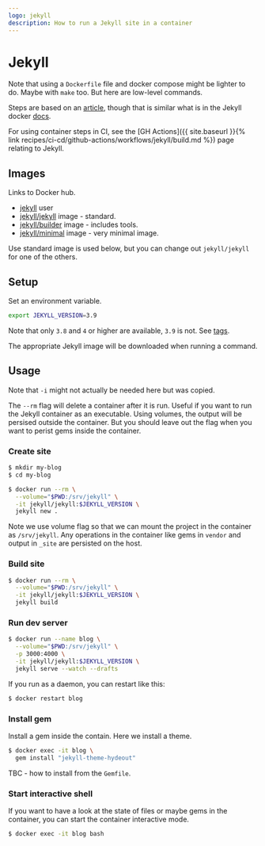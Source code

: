 ```yaml
---
logo: jekyll
description: How to run a Jekyll site in a container
---
```

# Jekyll

Note that using a `Dockerfile` file and docker compose might be lighter to do. Maybe with `make` too. But here are low-level commands.


Steps are based on an [article](https://ddewaele.github.io/running-jekyll-in-docker/), though that is similar what is in the Jekyll docker [docs](https://github.com/envygeeks/jekyll-docker#readme).

For using container steps in CI, see the [GH Actions]({{ site.baseurl }}{% link recipes/ci-cd/github-actions/workflows/jekyll/build.md %}) page relating to Jekyll.


## Images

Links to Docker hub.

- [jekyll](https://hub.docker.com/u/jekyll) user
- [jekyll/jekyll](https://hub.docker.com/r/jekyll/jekyll) image - standard.
- [jekyll/builder](https://hub.docker.com/r/jekyll/builder) image - includes tools.
- [jekyll/minimal](https://hub.docker.com/r/jekyll/minimal) image - very minimal image.

Use standard image is used below, but you can change out `jekyll/jekyll` for one of the others.


## Setup

Set an environment variable.

```sh
export JEKYLL_VERSION=3.9
```

Note that only `3.8` and `4` or higher are available, `3.9` is not. See [tags](https://hub.docker.com/r/jekyll/jekyll/tags?page=1&ordering=last_updated).

The appropriate Jekyll image will be downloaded when running a command.


## Usage

Note that `-i` might not actually be needed here but was copied.

The `--rm` flag will delete a container after it is run. Useful if you want to run the Jekyll container as an executable. Using volumes, the output will be persised outside the container. But you should leave out the flag when you want to perist gems inside the container.

### Create site

```sh
$ mkdir my-blog
$ cd my-blog

$ docker run --rm \
  --volume="$PWD:/srv/jekyll" \
  -it jekyll/jekyll:$JEKYLL_VERSION \
  jekyll new .
```

Note we use volume flag so that we can mount the project in the container as `/srv/jekyll`. Any operations in the container like gems in `vendor` and output in `_site` are persisted on the host.


### Build site

```sh
$ docker run --rm \
  --volume="$PWD:/srv/jekyll" \
  -it jekyll/jekyll:$JEKYLL_VERSION \
  jekyll build
```


### Run dev server

```sh
$ docker run --name blog \
  --volume="$PWD:/srv/jekyll" \
  -p 3000:4000 \
  -it jekyll/jekyll:$JEKYLL_VERSION \
  jekyll serve --watch --drafts
```

If you run as a daemon, you can restart like this:

```sh
$ docker restart blog
```

### Install gem

Install a gem inside the contain. Here we install a theme.

```sh
$ docker exec -it blog \
  gem install "jekyll-theme-hydeout"
```

TBC - how to install from the `Gemfile`.

### Start interactive shell

If you want to have a look at the state of files or maybe gems in the container, you can start the container interactive mode.

```sh
$ docker exec -it blog bash
```
